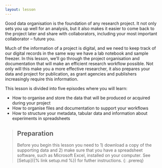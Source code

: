 ```yaml
---
layout: lesson
---
```


Good data organisation is the foundation of any research project. It not only sets you up well for an analysis, but it also makes it easier to come back to the project later and share with collaborators, including your most important collaborator – future you.

Much of the information of a project is digital, and we need to keep track of our digital records in the same way we have a lab notebook and sample freezer. In this lesson, we’ll go through the project organisation and documentation that will make an efficient research workflow possible. Not only will this make you a more effective researcher, it also prepares your data and project for publication, as grant agencies and publishers increasingly require this information.

<!--In this lesson, we’ll be using examples from published studies with different types of data and digital files. You will learn:-->
This lesson is divided into five episodes where you will learn:

* How to organise and store the data that will be produced or acquired during your project
* How to organise files and documentation to support your workflows
* How to structure your metadata, tabular data and information about experiments in spreadsheets

> ## Preparation
>
> Before you begin this lesson you need to 1) download a copy of the supporting data and 2) make sure that you have a spreadsheet software, such as Microsoft Excel, installed on your computer. See [Setup]({% link setup.md %}) for futher instructions.
{: .prereq}
